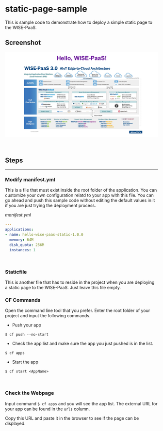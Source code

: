 # static-page-sample

This is sample code to demonstrate how to deploy a simple static page to the WISE-PaaS.

## Screenshot
![static page](static/media/static-page-screenshot.png)

<br>

## Steps
---

### Modify manifest.yml

This is a file that must exist inside the root folder of the application. You can customize your own configuration relatd to your app with this file. You can go ahead and push this sample code without editing the default values in it if you are just trying the deployment process.

_manifest.yml_

```yml
---
applications:   
- name: hello-wise-paas-static-1.0.0
  memory: 64M
  disk_quota: 256M
  instances: 1
```

<br>

### Staticfile

This is another file that has to reside in the project when you are deploying a static page to the WISE-PaaS. Just leave this file empty.

### CF Commands

Open the command line tool that you prefer. Enter the root folder of your project and input the following commands.

- Push your app

```
$ cf push --no-start
```

- Check the app list and make sure the app you just pushed is in the list.

```
$ cf apps
```

- Start the app

```
$ cf start <AppName>
```

<br>

### Check the Webpage

Input command ``$ cf apps`` and you will see the app list. The external URL for your app can be found in the ``urls`` column.

Copy this URL and paste it in the browser to see if the page can be displayed.
